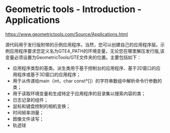# Geometric tools - Introduction - Applications

https://www.geometrictools.com/Source/Applications.html

源代码用于发行版附带的示例应用程序。当然，您可以创建自己的应用程序层。示例应用程序要求您定义名为GTE4_PATH的环境变量，无论您在哪里解压发行版,该变量必须设置为GeometricTools/GTE文件夹的位置。主要包括如下：

- 应用程序类型的基类。派生类用于基于控制台的应用程序、基于2D窗口的应用程序或基于3D窗口的应用程序；
-  用于从传递给main（int，char const*[]）的字符串数组中解析命令行参数的类；
- 用于读取环境变量和生成特定于应用程序的目录集以搜索内容的类；
- 日志记录的组件；
- 鼠标和键盘控制的相机变换；
- 时间帧率测量；
- 图像文件读写；
- 轨迹球

